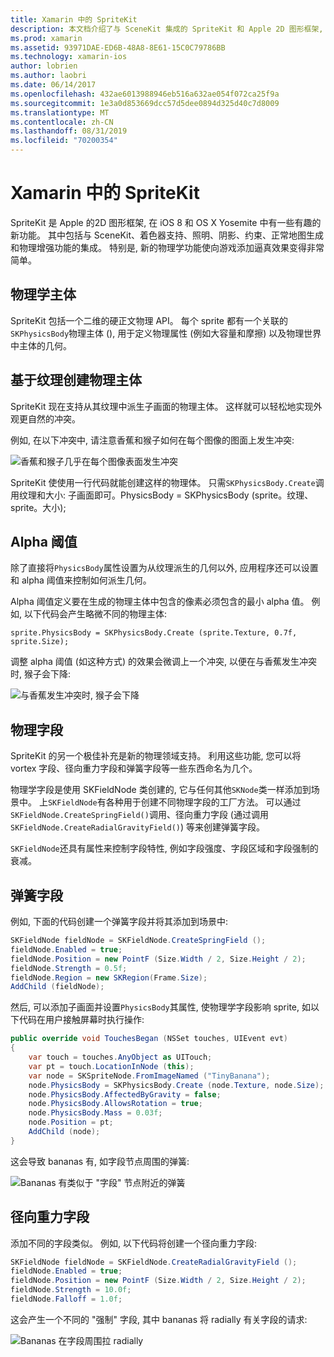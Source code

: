 ```yaml
---
title: Xamarin 中的 SpriteKit
description: 本文档介绍了与 SceneKit 集成的 SpriteKit 和 Apple 2D 图形框架, 其中包含了物理学和动画, 其中包括对照明和着色等的支持。 SpriteKit 可用于创建2D 游戏。
ms.prod: xamarin
ms.assetid: 93971DAE-ED6B-48A8-8E61-15C0C79786BB
ms.technology: xamarin-ios
author: lobrien
ms.author: laobri
ms.date: 06/14/2017
ms.openlocfilehash: 432ae6013988946eb516a632ae054f072ca25f9a
ms.sourcegitcommit: 1e3a0d853669dcc57d5dee0894d325d40c7d8009
ms.translationtype: MT
ms.contentlocale: zh-CN
ms.lasthandoff: 08/31/2019
ms.locfileid: "70200354"
---
```

# <a name="spritekit-in-xamarinios"></a>Xamarin 中的 SpriteKit

SpriteKit 是 Apple 的2D 图形框架, 在 iOS 8 和 OS X Yosemite 中有一些有趣的新功能。 其中包括与 SceneKit、着色器支持、照明、阴影、约束、正常地图生成和物理增强功能的集成。 特别是, 新的物理学功能使向游戏添加逼真效果变得非常简单。

## <a name="physics-bodies"></a>物理学主体

SpriteKit 包括一个二维的硬正文物理 API。 每个 sprite 都有一个关联的`SKPhysicsBody`物理主体 (), 用于定义物理属性 (例如大容量和摩擦) 以及物理世界中主体的几何。

## <a name="creating-a-physics-body-from-a-texture"></a>基于纹理创建物理主体
SpriteKit 现在支持从其纹理中派生子画面的物理主体。 这样就可以轻松地实现外观更自然的冲突。

例如, 在以下冲突中, 请注意香蕉和猴子如何在每个图像的图面上发生冲突:
 
![](spritekit-images/image13.png "香蕉和猴子几乎在每个图像表面发生冲突")

SpriteKit 使使用一行代码就能创建这样的物理体。 只需`SKPhysicsBody.Create`调用纹理和大小: 子画面即可。PhysicsBody = SKPhysicsBody (sprite。纹理、sprite。大小);

## <a name="alpha-threshold"></a>Alpha 阈值

除了直接将`PhysicsBody`属性设置为从纹理派生的几何以外, 应用程序还可以设置和 alpha 阈值来控制如何派生几何。 

Alpha 阈值定义要在生成的物理主体中包含的像素必须包含的最小 alpha 值。 例如, 以下代码会产生略微不同的物理主体:

```chsarp
sprite.PhysicsBody = SKPhysicsBody.Create (sprite.Texture, 0.7f, sprite.Size);
```

调整 alpha 阈值 (如这种方式) 的效果会微调上一个冲突, 以便在与香蕉发生冲突时, 猴子会下降:

![](spritekit-images/image14.png "与香蕉发生冲突时, 猴子会下降")
 
## <a name="physics-fields"></a>物理字段

SpriteKit 的另一个极佳补充是新的物理领域支持。 利用这些功能, 您可以将 vortex 字段、径向重力字段和弹簧字段等一些东西命名为几个。

物理学字段是使用 SKFieldNode 类创建的, 它与任何其他`SKNode`类一样添加到场景中。 上`SKFieldNode`有各种用于创建不同物理字段的工厂方法。 可以通过`SKFieldNode.CreateSpringField()`调用、径向重力字段 (通过调用`SKFieldNode.CreateRadialGravityField()`) 等来创建弹簧字段。

`SKFieldNode`还具有属性来控制字段特性, 例如字段强度、字段区域和字段强制的衰减。

## <a name="spring-field"></a>弹簧字段

例如, 下面的代码创建一个弹簧字段并将其添加到场景中:

```csharp
SKFieldNode fieldNode = SKFieldNode.CreateSpringField ();
fieldNode.Enabled = true;
fieldNode.Position = new PointF (Size.Width / 2, Size.Height / 2);
fieldNode.Strength = 0.5f;
fieldNode.Region = new SKRegion(Frame.Size);
AddChild (fieldNode);
```

然后, 可以添加子画面并设置`PhysicsBody`其属性, 使物理学字段影响 sprite, 如以下代码在用户接触屏幕时执行操作:

```csharp
public override void TouchesBegan (NSSet touches, UIEvent evt)
{
    var touch = touches.AnyObject as UITouch;
    var pt = touch.LocationInNode (this);
    var node = SKSpriteNode.FromImageNamed ("TinyBanana");
    node.PhysicsBody = SKPhysicsBody.Create (node.Texture, node.Size);
    node.PhysicsBody.AffectedByGravity = false;
    node.PhysicsBody.AllowsRotation = true;
    node.PhysicsBody.Mass = 0.03f;
    node.Position = pt;
    AddChild (node);
}
```

这会导致 bananas 有, 如字段节点周围的弹簧:

![](spritekit-images/image15.png "Bananas 有类似于 \"字段\" 节点附近的弹簧")
 
## <a name="radial-gravity-field"></a>径向重力字段

添加不同的字段类似。 例如, 以下代码将创建一个径向重力字段:

```csharp
SKFieldNode fieldNode = SKFieldNode.CreateRadialGravityField ();
fieldNode.Enabled = true;
fieldNode.Position = new PointF (Size.Width / 2, Size.Height / 2);
fieldNode.Strength = 10.0f;
fieldNode.Falloff = 1.0f;
```

这会产生一个不同的 "强制" 字段, 其中 bananas 将 radially 有关字段的请求:

![](spritekit-images/image16.png "Bananas 在字段周围拉 radially")
